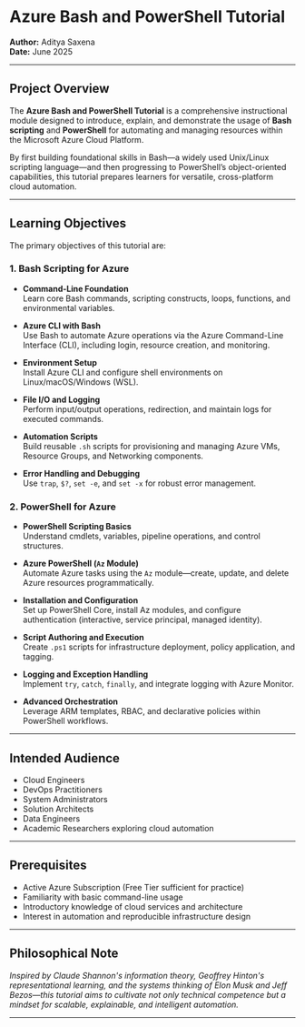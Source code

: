 # Azure Bash and PowerShell Tutorial  
**Author:** Aditya Saxena  
**Date:** June 2025  

---

## Project Overview

The **Azure Bash and PowerShell Tutorial** is a comprehensive instructional module designed to introduce, explain, and demonstrate the usage of **Bash scripting** and **PowerShell** for automating and managing resources within the Microsoft Azure Cloud Platform.

By first building foundational skills in Bash—a widely used Unix/Linux scripting language—and then progressing to PowerShell’s object-oriented capabilities, this tutorial prepares learners for versatile, cross-platform cloud automation.

---

## Learning Objectives

The primary objectives of this tutorial are:

### 1. Bash Scripting for Azure

- **Command-Line Foundation**  
  Learn core Bash commands, scripting constructs, loops, functions, and environmental variables.

- **Azure CLI with Bash**  
  Use Bash to automate Azure operations via the Azure Command-Line Interface (CLI), including login, resource creation, and monitoring.

- **Environment Setup**  
  Install Azure CLI and configure shell environments on Linux/macOS/Windows (WSL).

- **File I/O and Logging**  
  Perform input/output operations, redirection, and maintain logs for executed commands.

- **Automation Scripts**  
  Build reusable `.sh` scripts for provisioning and managing Azure VMs, Resource Groups, and Networking components.

- **Error Handling and Debugging**  
  Use `trap`, `$?`, `set -e`, and `set -x` for robust error management.

### 2. PowerShell for Azure

- **PowerShell Scripting Basics**  
  Understand cmdlets, variables, pipeline operations, and control structures.

- **Azure PowerShell (`Az` Module)**  
  Automate Azure tasks using the `Az` module—create, update, and delete Azure resources programmatically.

- **Installation and Configuration**  
  Set up PowerShell Core, install Az modules, and configure authentication (interactive, service principal, managed identity).

- **Script Authoring and Execution**  
  Create `.ps1` scripts for infrastructure deployment, policy application, and tagging.

- **Logging and Exception Handling**  
  Implement `try`, `catch`, `finally`, and integrate logging with Azure Monitor.

- **Advanced Orchestration**  
  Leverage ARM templates, RBAC, and declarative policies within PowerShell workflows.

---

## Intended Audience

- Cloud Engineers  
- DevOps Practitioners  
- System Administrators  
- Solution Architects  
- Data Engineers  
- Academic Researchers exploring cloud automation

---

## Prerequisites

- Active Azure Subscription (Free Tier sufficient for practice)  
- Familiarity with basic command-line usage  
- Introductory knowledge of cloud services and architecture  
- Interest in automation and reproducible infrastructure design

---

## Philosophical Note

*Inspired by Claude Shannon's information theory, Geoffrey Hinton's representational learning, and the systems thinking of Elon Musk and Jeff Bezos—this tutorial aims to cultivate not only technical competence but a mindset for scalable, explainable, and intelligent automation.*

---
